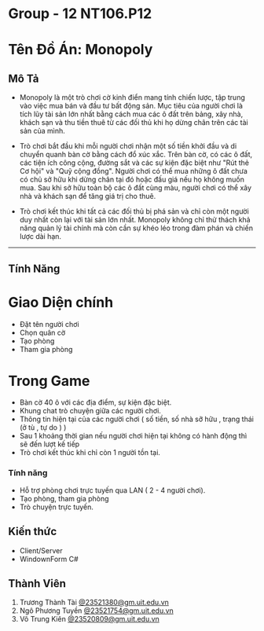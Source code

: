 # Group - 12                                              NT106.P12

# Tên Đồ Án: Monopoly
## Mô Tả
- Monopoly là một trò chơi cờ kinh điển mang tính chiến lược, tập trung vào việc mua bán và đầu tư bất động sản. Mục tiêu của người chơi là tích lũy tài sản lớn nhất bằng cách mua các ô đất trên bảng, xây nhà, khách sạn và thu tiền thuê từ các đối thủ khi họ dừng chân trên các tài sản của mình.

- Trò chơi bắt đầu khi mỗi người chơi nhận một số tiền khởi đầu và di chuyển quanh bàn cờ bằng cách đổ xúc xắc. Trên bàn cờ, có các ô đất, các tiện ích công cộng, đường sắt và các sự kiện đặc biệt như "Rút thẻ Cơ hội" và "Quỹ cộng đồng". Người chơi có thể mua những ô đất chưa có chủ sở hữu khi dừng chân tại đó hoặc đấu giá nếu họ không muốn mua. Sau khi sở hữu toàn bộ các ô đất cùng màu, người chơi có thể xây nhà và khách sạn để tăng giá trị cho thuê.

- Trò chơi kết thúc khi tất cả các đối thủ bị phá sản và chỉ còn một người duy nhất còn lại với tài sản lớn nhất. Monopoly không chỉ thử thách khả năng quản lý tài chính mà còn cần sự khéo léo trong đàm phán và chiến lược dài hạn.
_____________________________________________________________________________________________________________________________________________________
## Tính Năng
# Giao Diện chính
- Đặt tên người chơi
- Chọn quân cờ
- Tạo phòng
- Tham gia phòng
# Trong Game
- Bàn cờ 40 ô với các địa điểm, sự kiện đặc biệt.
- Khung chat trò chuyện giữa các người chơi.
- Thông tin hiện tại của các người chơi ( số tiền, số nhà sỡ hữu , trạng thái (ở tù , tự do ) )
- Sau 1 khoảng thời gian nếu người chơi hiện tại không có hành động thì sẽ đến lượt kế tiếp
- Trò chơi kết thúc khi chỉ còn 1 người tồn tại.
### Tính năng
- Hỗ trợ phòng chơi trực tuyến qua LAN ( 2 - 4 người chơi).
- Tạo phòng, tham gia phòng
- Trò chuyện trực tuyến.
## Kiến thức
- Client/Server
- WindownForm C#

## Thành Viên
1. Trương Thành Tài [@23521380@gm.uit.edu.vn](23521380@gm.uit.edu.vn)
2. Ngô Phương Tuyền [@23521754@gm.uit.edu.vn](23521754@gm.uit.edu.vn)
3. Võ Trung Kiên [@23520809@gm.uit.edu.vn](23520809@gm.uit.edu.vn)


